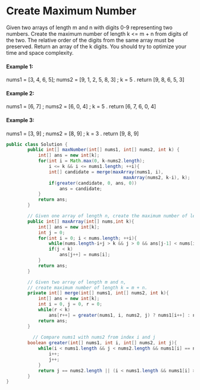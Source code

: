 # Create Maximum Number

Given two arrays of length m and n with digits 0-9 representing two numbers. Create the maximum number of length k <= m + n from digits of the two. The relative order of the digits from the same array must be preserved. Return an array of the k digits. You should try to optimize your time and space complexity.

#### Example 1:&#xD;

nums1 = \[3, 4, 6, 5]; nums2 = \[9, 1, 2, 5, 8, 3]; k = 5.    return \[9, 8, 6, 5, 3]

#### Example 2:&#xD;

nums1 = \[6, 7]; nums2 = \[6, 0, 4]; k = 5. return \[6, 7, 6, 0, 4]

#### Example 3:&#xD;

nums1 = \[3, 9]; nums2 = \[8, 9]; k = 3. return \[9, 8, 9]

```java
public class Solution {
        public int[] maxNumber(int[] nums1, int[] nums2, int k) {
            int[] ans = new int[k];
            for(int i = Math.max(0, k-nums2.length); 
                i <= k && i <= nums1.length; ++i){
                int[] candidate = merge(maxArray(nums1, i), 
                                            maxArray(nums2, k-i), k);
                if(greater(candidate, 0, ans, 0))
                    ans = candidate;
            }
            return ans;
        }

        // Given one array of length n, create the maximum number of length k
        public int[] maxArray(int[] nums,int k){
            int[] ans = new int[k];
            int j = 0;
            for(int i = 0; i < nums.length; ++i){
                while(nums.length-i+j > k && j > 0 && ans[j-1] < nums[i]) j--;
                if(j < k)
                    ans[j++] = nums[i];
            }
            return ans;
        }

        // Given two array of length m and n, 
        // create maximum number of length k = m + n.
        private int[] merge(int[] nums1, int[] nums2, int k){
            int[] ans = new int[k];
            int i = 0, j = 0, r = 0;
            while(r < k)
                ans[r++] = greater(nums1, i, nums2, j) ? nums1[i++] : nums2[j++];
            return ans;
        }
    
	      // Compare nums1 with nums2 from index i and j
        boolean greater(int[] nums1, int i, int[] nums2, int j){
            while(i < nums1.length && j < nums2.length && nums1[i] == nums2[j]){
                i++;
                j++;
            }
            return j == nums2.length || (i < nums1.length && nums1[i] > nums2[j]);
        }
}

```
